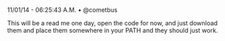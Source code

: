 11/01/14 - 06:25:43 A.M. • @cometbus

This will be a read me one day, open the code for now, and just download them and place them somewhere in your PATH and they should just work.